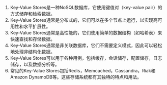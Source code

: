 

1. Key-Value Stores是一种NoSQL数据库，它使用键值对（key-value pair）的方式储存和检索数据。
2. Key-Value Stores通常是分布式的，它们可以在多个节点上运行，以实现高可用性和水平扩展性。
3. Key-Value Stores通常是高性能的，它们使用简单的数据结构（如哈希表）来快速查找和存储数据。
4. Key-Value Stores通常是非关联数据库，它们不需要定义模式，因此可以轻松地处理非结构化数据。
5. Key-Value Stores可以用于各种用例，包括缓存，会话储存，配置储存，日志储存，以及数据分析等。
6. 常见的Key-Value Stores包括Redis，Memcached，Cassandra，Riak和Amazon DynamoDB等。这些存储系统都有其独特的特点和用法。